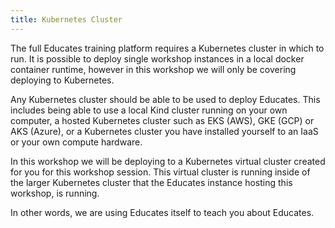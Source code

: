 ```yaml
---
title: Kubernetes Cluster
---
```


The full Educates training platform requires a Kubernetes cluster in which to
run. It is possible to deploy single workshop instances in a local docker
container runtime, however in this workshop we will only be covering deploying
to Kubernetes.

Any Kubernetes cluster should be able to be used to deploy Educates. This
includes being able to use a local Kind cluster running on your own computer, a
hosted Kubernetes cluster such as EKS (AWS), GKE (GCP) or AKS (Azure), or a
Kubernetes cluster you have installed yourself to an IaaS or your own compute
hardware.

In this workshop we will be deploying to a Kubernetes virtual cluster created
for you for this workshop session. This virtual cluster is running inside of the
larger Kubernetes cluster that the Educates instance hosting this workshop, is
running.

In other words, we are using Educates itself to teach you about Educates.
